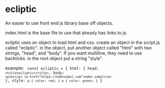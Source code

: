 # ecliptic
An easier to use front end js library base off objects.

index.html is the base file to use that already has links to js.

ecliptic uses an object to load html and css.
create an object in the script.js called "ecliptic".
in the object, put another object called "html" with two strings, "head", and "body". If you want multiline, they need to use backticks.
in the root object put a string "style".

example:
<code>
const ecliptic = {
    html: {
        head: ```
        <title>ecliptic</title>
        ```,
        body: `
        <p>hi</p>
        <a href="https://edensobol.com">eden sobol</a>
        `
    },
    style: `
    p {
        color: red;
    }
    a {
        color: green;
    }
    `
}
</code>
